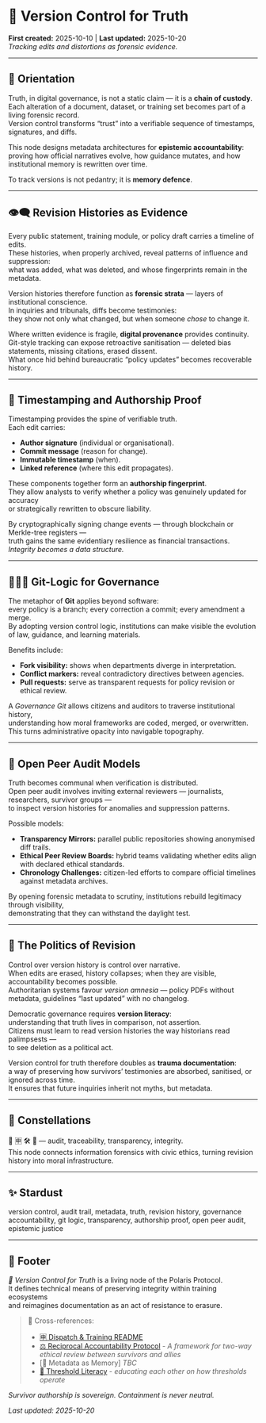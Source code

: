 # 🧾 Version Control for Truth  
**First created:** 2025-10-10 | **Last updated:** 2025-10-20  
*Tracking edits and distortions as forensic evidence.*

---

## 🧭 Orientation  
Truth, in digital governance, is not a static claim — it is a **chain of custody**.  
Each alteration of a document, dataset, or training set becomes part of a living forensic record.  
Version control transforms “trust” into a verifiable sequence of timestamps, signatures, and diffs.  

This node designs metadata architectures for **epistemic accountability**:  
proving how official narratives evolve, how guidance mutates, and how institutional memory is rewritten over time.  

To track versions is not pedantry; it is **memory defence**.

---

## 👁️‍🗨️ Revision Histories as Evidence  
Every public statement, training module, or policy draft carries a timeline of edits.  
These histories, when properly archived, reveal patterns of influence and suppression:  
what was added, what was deleted, and whose fingerprints remain in the metadata.  

Version histories therefore function as **forensic strata** — layers of institutional conscience.  
In inquiries and tribunals, diffs become testimonies:  
they show not only what changed, but when someone *chose* to change it.  

Where written evidence is fragile, **digital provenance** provides continuity.  
Git-style tracking can expose retroactive sanitisation — deleted bias statements, missing citations, erased dissent.  
What once hid behind bureaucratic “policy updates” becomes recoverable history.

---

## 🧿 Timestamping and Authorship Proof  
Timestamping provides the spine of verifiable truth.  
Each edit carries:  
- **Author signature** (individual or organisational).  
- **Commit message** (reason for change).  
- **Immutable timestamp** (when).  
- **Linked reference** (where this edit propagates).  

These components together form an **authorship fingerprint**.  
They allow analysts to verify whether a policy was genuinely updated for accuracy  
or strategically rewritten to obscure liability.  

By cryptographically signing change events — through blockchain or Merkle-tree registers —  
truth gains the same evidentiary resilience as financial transactions.  
*Integrity becomes a data structure.*

---

## 🌳🌳🌳 Git-Logic for Governance  
The metaphor of **Git** applies beyond software:  
every policy is a branch; every correction a commit; every amendment a merge.  
By adopting version control logic, institutions can make visible the evolution of law, guidance, and learning materials.  

Benefits include:  
- **Fork visibility:** shows when departments diverge in interpretation.  
- **Conflict markers:** reveal contradictory directives between agencies.  
- **Pull requests:** serve as transparent requests for policy revision or ethical review.  

A *Governance Git* allows citizens and auditors to traverse institutional history,  
understanding how moral frameworks are coded, merged, or overwritten.  
This turns administrative opacity into navigable topography.

---

## 🪬 Open Peer Audit Models  
Truth becomes communal when verification is distributed.  
Open peer audit involves inviting external reviewers — journalists, researchers, survivor groups —  
to inspect version histories for anomalies and suppression patterns.  

Possible models:  
- **Transparency Mirrors:** parallel public repositories showing anonymised diff trails.  
- **Ethical Peer Review Boards:** hybrid teams validating whether edits align with declared ethical standards.  
- **Chronology Challenges:** citizen-led efforts to compare official timelines against metadata archives.  

By opening forensic metadata to scrutiny, institutions rebuild legitimacy through visibility,  
demonstrating that they can withstand the daylight test.

---

## 🧠 The Politics of Revision  
Control over version history is control over narrative.  
When edits are erased, history collapses; when they are visible, accountability becomes possible.  
Authoritarian systems favour *version amnesia* — policy PDFs without metadata, guidelines “last updated” with no changelog.  

Democratic governance requires **version literacy**:  
understanding that truth lives in comparison, not assertion.  
Citizens must learn to read version histories the way historians read palimpsests —  
to see deletion as a political act.  

Version control for truth therefore doubles as **trauma documentation**:  
a way of preserving how survivors’ testimonies are absorbed, sanitised, or ignored across time.  
It ensures that future inquiries inherit not myths, but metadata.

---

## 🌌 Constellations  
🧾 🈸 🛠️ 🧿 — audit, traceability, transparency, integrity.  
This node connects information forensics with civic ethics, turning revision history into moral infrastructure.

---

## ✨ Stardust  
version control, audit trail, metadata, truth, revision history, governance accountability, git logic, transparency, authorship proof, open peer audit, epistemic justice

---

## 🏮 Footer  
*🧾 Version Control for Truth* is a living node of the Polaris Protocol.  
It defines technical means of preserving integrity within training ecosystems  
and reimagines documentation as an act of resistance to erasure.  

> 📡 Cross-references:
> 
> - [🈸 Dispatch & Training README](./README.md)  
> - [⚖️ Reciprocal Accountability Protocol](../🈴_Allies_And_Ethics/⚖️_reciprocal_accountability_protocol.md) - *A framework for two-way ethical review between survivors and allies*  
> - [📜 Metadata as Memory] *TBC*  
> - [🧭 Threshold Literacy](../../Governance_And_Containment/🉑_System_Thresholds/🧭_threshold_literacy_teaching_citizens_to_read_the_triggers.md) - *educating each other on how thresholds operate*

*Survivor authorship is sovereign. Containment is never neutral.*  

_Last updated: 2025-10-20_
